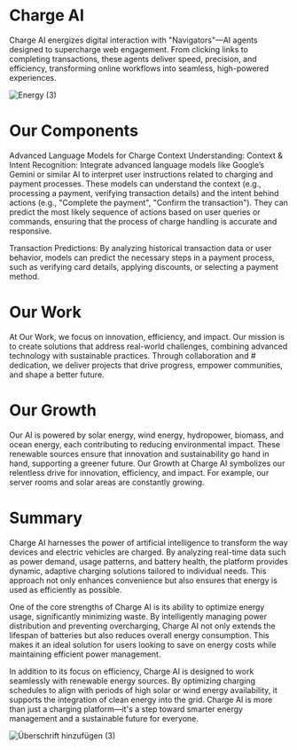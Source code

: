 # Charge AI

Charge AI energizes digital interaction with "Navigators"—AI agents designed to supercharge web engagement. From clicking links to completing transactions, these agents deliver speed, precision, and efficiency, transforming online workflows into seamless, high-powered experiences.

![Energy (3)](https://github.com/user-attachments/assets/4f09fd36-6fa2-4ffa-aa10-3a86009ffc3b)

# Our Components
 
Advanced Language Models for Charge Context Understanding:
Context & Intent Recognition: Integrate advanced language models like Google’s Gemini or similar AI to interpret user instructions related to charging and payment processes. These models can understand the context (e.g., processing a payment, verifying transaction details) and the intent behind actions (e.g., "Complete the payment", "Confirm the transaction"). They can predict the most likely sequence of actions based on user queries or commands, ensuring that the process of charge handling is accurate and responsive.
  
Transaction Predictions: By analyzing historical transaction data or user behavior, models can predict the necessary steps in a payment process, such as verifying card details, applying discounts, or selecting a payment method.


# Our Work
At Our Work, we focus on innovation, efficiency, and impact. Our mission is to create solutions that address real-world challenges, combining advanced technology with sustainable practices. Through collaboration and #
dedication, we deliver projects that drive progress, empower communities, and shape a better future.

# Our Growth
Our AI is powered by solar energy, wind energy, hydropower, biomass, and ocean energy, each contributing to reducing environmental impact. These renewable sources ensure that innovation and sustainability go hand in hand,
 supporting a greener future. Our Growth at Charge AI symbolizes our relentless drive for innovation, 
efficiency, and impact. For example, our server rooms and solar areas are constantly growing.


# Summary

Charge AI harnesses the power of artificial intelligence to transform the way devices and electric vehicles are charged. By analyzing real-time data such as power demand, usage patterns, 
and battery health, the platform provides dynamic, adaptive charging solutions tailored to individual needs. This approach not only enhances convenience but also ensures that energy is used as efficiently as possible.


One of the core strengths of Charge AI is its ability to optimize energy usage, significantly minimizing waste. By intelligently managing power distribution and preventing overcharging, Charge AI not only extends the lifespan of batteries but also reduces overall energy consumption. This makes it an ideal solution for users looking to save on energy costs while maintaining efficient power management.

In addition to its focus on efficiency, Charge AI is designed to work seamlessly with renewable energy sources. By optimizing charging schedules to align with periods of high solar or wind energy availability, 
it supports the integration of clean energy into the grid. Charge AI is more than just a charging platform—it's a step toward smarter energy management and a sustainable future for everyone.


![Überschrift hinzufügen (3)](https://github.com/user-attachments/assets/db4250db-a6e8-46c9-acfe-215ac6eaacdf)
